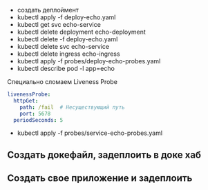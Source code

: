 - создать деплоймент
- kubectl apply -f deploy-echo.yaml
- kubectl get svc echo-service
- kubectl delete deployment echo-deployment
- kubectl delete -f deploy-echo.yaml
- kubectl delete svc echo-service
- kubectl delete ingress echo-ingress
- kubectl apply -f probes/deploy-echo-probes.yaml
- kubectl describe pod -l app=echo


Специально сломаем Liveness Probe

```yaml
livenessProbe:
  httpGet:
    path: /fail  # Несуществующий путь
    port: 5678
  periodSeconds: 5
```

- kubectl apply -f probes/service-echo-probes.yaml

## Создать докефайл, задеплоить в доке хаб
## Создать свое приложение и задеплоить